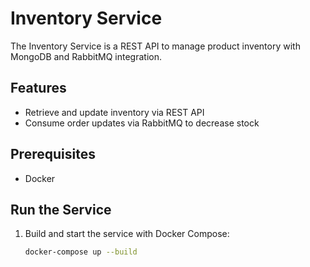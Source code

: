 # Inventory Service

The Inventory Service is a REST API to manage product inventory with MongoDB and RabbitMQ integration.

## Features
- Retrieve and update inventory via REST API
- Consume order updates via RabbitMQ to decrease stock

## Prerequisites
- Docker

## Run the Service
1. Build and start the service with Docker Compose:
   ```bash
   docker-compose up --build
